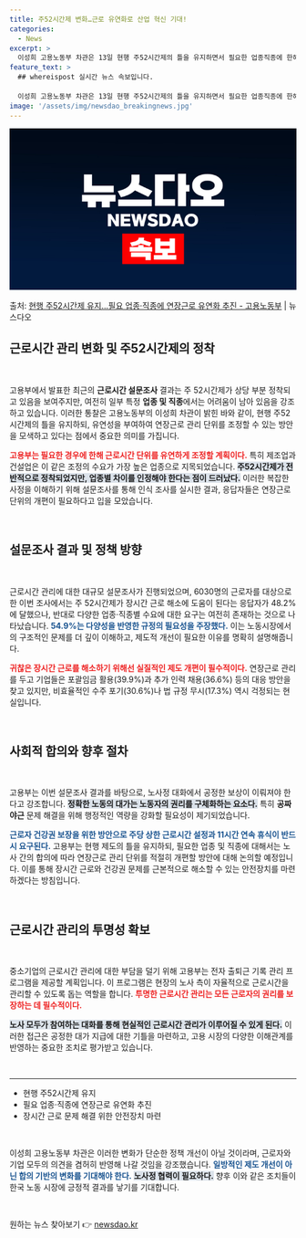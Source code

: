 ```yaml
---
title: 주52시간제 변화…근로 유연화로 산업 혁신 기대!
categories:
  - News
excerpt: >
  이성희 고용노동부 차관은 13일 현행 주52시간제의 틀을 유지하면서 필요한 업종직종에 한해, 노사가 원하는 …
feature_text: >
  ## whereispost 실시간 뉴스 속보입니다.

  이성희 고용노동부 차관은 13일 현행 주52시간제의 틀을 유지하면서 필요한 업종직종에 한해, 노사가 원하는 …
image: '/assets/img/newsdao_breakingnews.jpg'
---
```


![뉴스다오 속보](/assets/img/newsdao_breakingnews.jpg)

<p>출처: <a href="https://newsdao.kr/2490" rel="dofollow">현행 주52시간제 유지…필요 업종·직종에 연장근로 유연화 추진 - 고용노동부</a> | 뉴스다오</p>

<h2 data-ke-size="size26">근로시간 관리 변화 및 주52시간제의 정착</h2>

<p data-ke-size="size16">&nbsp;</p>

고용부에서 발표한 최근의 **근로시간 설문조사** 결과는 주 52시간제가 상당 부분 정착되고 있음을 보여주지만, 여전히 일부 특정 **업종 및 직종**에서는 어려움이 남아 있음을 강조하고 있습니다. 이러한 통찰은 고용노동부의 이성희 차관이 밝힌 바와 같이, 현행 주52시간제의 틀을 유지하되, 유연성을 부여하여 연장근로 관리 단위를 조정할 수 있는 방안을 모색하고 있다는 점에서 중요한 의미를 가집니다. 

<b><span style="color: #ee2323;">고용부는 필요한 경우에 한해 근로시간 단위를 유연하게 조정할 계획이다.</span></b> 특히 제조업과 건설업은 이 같은 조정의 수요가 가장 높은 업종으로 지목되었습니다. <b><span style="background-color: #21538527;">주52시간제가 전반적으로 정착되었지만, 업종별 차이를 인정해야 한다는 점이 드러났다.</span></b> 이러한 복잡한 사정을 이해하기 위해 설문조사를 통해 인식 조사를 실시한 결과, 응답자들은 연장근로 단위의 개편이 필요하다고 입을 모았습니다.

<p data-ke-size="size16">&nbsp;</p>

<h2 data-ke-size="size26">설문조사 결과 및 정책 방향</h2>

<p data-ke-size="size16">&nbsp;</p>

근로시간 관리에 대한 대규모 설문조사가 진행되었으며, 6030명의 근로자를 대상으로 한 이번 조사에서는 주 52시간제가 장시간 근로 해소에 도움이 된다는 응답자가 48.2%에 달했으나, 반대로 다양한 업종·직종별 수요에 대한 요구는 여전히 존재하는 것으로 나타났습니다. <b><span style="color: #1a5490;">54.9%는 다양성을 반영한 규정의 필요성을 주장했다.</span></b> 이는 노동시장에서의 구조적인 문제를 더 깊이 이해하고, 제도적 개선이 필요한 이유를 명확히 설명해줍니다.

<b><span style="color: #ee2323;">귀찮은 장시간 근로를 해소하기 위해선 실질적인 제도 개편이 필수적이다.</span></b> 연장근로 관리를 두고 기업들은 포괄임금 활용(39.9%)과 추가 인력 채용(36.6%) 등의 대응 방안을 찾고 있지만, 비효율적인 수주 포기(30.6%)나 법 규정 무시(17.3%) 역시 걱정되는 현실입니다.

<p data-ke-size="size16">&nbsp;</p>

<h2 data-ke-size="size26">사회적 합의와 향후 절차</h2>

<p data-ke-size="size16">&nbsp;</p>

고용부는 이번 설문조사 결과를 바탕으로, 노사정 대화에서 공정한 보상이 이뤄져야 한다고 강조합니다. <b><span style="background-color: #21538527;">정확한 노동의 대가는 노동자의 권리를 구체화하는 요소다.</span></b> 특히 **공짜 야근** 문제 해결을 위해 행정적인 역량을 강화할 필요성이 제기되었습니다. 

<b><span style="color: #1a5490;">근로자 건강권 보장을 위한 방안으로 주당 상한 근로시간 설정과 11시간 연속 휴식이 반드시 요구된다.</span></b> 고용부는 현행 제도의 틀을 유지하되, 필요한 업종 및 직종에 대해서는 노사 간의 합의에 따라 연장근로 관리 단위를 적절히 개편할 방안에 대해 논의할 예정입니다. 이를 통해 장시간 근로와 건강권 문제를 근본적으로 해소할 수 있는 안전장치를 마련하겠다는 방침입니다.

<p data-ke-size="size16">&nbsp;</p>

<h2 data-ke-size="size26">근로시간 관리의 투명성 확보</h2>

<p data-ke-size="size16">&nbsp;</p>

중소기업의 근로시간 관리에 대한 부담을 덜기 위해 고용부는 전자 출퇴근 기록 관리 프로그램을 제공할 계획입니다. 이 프로그램은 현장의 노사 측이 자율적으로 근로시간을 관리할 수 있도록 돕는 역할을 합니다. <b><span style="color: #ee2323;">투명한 근로시간 관리는 모든 근로자의 권리를 보장하는 데 필수적이다.</span></b>

<b><span style="background-color: #21538527;">노사 모두가 참여하는 대화를 통해 현실적인 근로시간 관리가 이루어질 수 있게 된다.</span></b> 이러한 접근은 공정한 대가 지급에 대한 기틀을 마련하고, 고용 시장의 다양한 이해관계를 반영하는 중요한 조치로 평가받고 있습니다.

<p data-ke-size="size16">&nbsp;</p>

<hr>

<ul>
<li>현행 주52시간제 유지</li>
<li>필요 업종·직종에 연장근로 유연화 추진</li>
<li>장시간 근로 문제 해결 위한 안전장치 마련</li>
</ul>

<p data-ke-size="size16">&nbsp;</p>

이성희 고용노동부 차관은 이러한 변화가 단순한 정책 개선이 아닐 것이라며, 근로자와 기업 모두의 의견을 겸허히 반영해 나갈 것임을 강조했습니다. <b><span style="color: #1a5490;">일방적인 제도 개선이 아닌 합의 기반의 변화를 기대해야 한다.</span></b> <b><span style="background-color: #21538527;">노사정 협력이 필요하다.</span></b> 향후 이와 같은 조치들이 한국 노동 시장에 긍정적 결과를 낳기를 기대합니다. 

<p data-ke-size="size16">&nbsp;</p> 

원하는 뉴스 찾아보기 👉 <a href="https://newsdao.kr" rel="dofollow">newsdao.kr</a>


